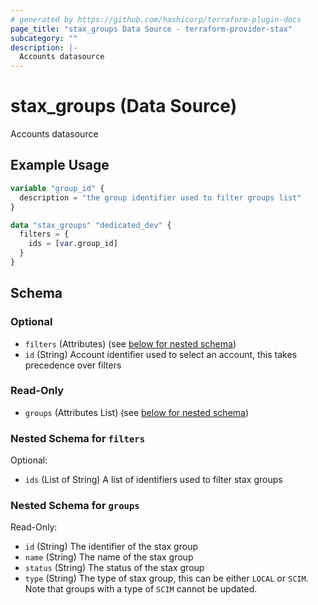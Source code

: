 ```yaml
---
# generated by https://github.com/hashicorp/terraform-plugin-docs
page_title: "stax_groups Data Source - terraform-provider-stax"
subcategory: ""
description: |-
  Accounts datasource
---
```


# stax_groups (Data Source)

Accounts datasource

## Example Usage

```terraform
variable "group_id" {
  description = "the group identifier used to filter groups list"
}

data "stax_groups" "dedicated_dev" {
  filters = {
    ids = [var.group_id]
  }
}
```

<!-- schema generated by tfplugindocs -->
## Schema

### Optional

- `filters` (Attributes) (see [below for nested schema](#nestedatt--filters))
- `id` (String) Account identifier used to select an account, this takes precedence over filters

### Read-Only

- `groups` (Attributes List) (see [below for nested schema](#nestedatt--groups))

<a id="nestedatt--filters"></a>
### Nested Schema for `filters`

Optional:

- `ids` (List of String) A list of identifiers used to filter stax groups


<a id="nestedatt--groups"></a>
### Nested Schema for `groups`

Read-Only:

- `id` (String) The identifier of the stax group
- `name` (String) The name of the stax group
- `status` (String) The status of the stax group
- `type` (String) The type of stax group, this can be either `LOCAL` or `SCIM`. Note that groups with a type of `SCIM` cannot be updated.
